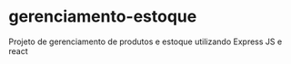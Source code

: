 # gerenciamento-estoque
Projeto de gerenciamento de produtos e estoque utilizando  Express JS e react 
